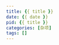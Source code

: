 ```yaml
---
title: {{ title }}
date: {{ date }}
pid: {{ title }}
categories: [杂项]
tags: []
---
```


<!-- more -->

